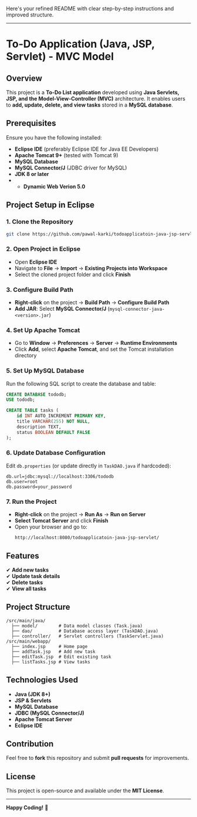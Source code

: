 Here's your refined README with clear step-by-step instructions and improved structure.  

---

# To-Do Application (Java, JSP, Servlet) - MVC Model  

## Overview  

This project is a **To-Do List application** developed using **Java Servlets, JSP, and the Model-View-Controller (MVC)** architecture. It enables users to **add, update, delete, and view tasks** stored in a **MySQL database**.  

## Prerequisites  

Ensure you have the following installed:  

- **Eclipse IDE** (preferably Eclipse IDE for Java EE Developers)  
- **Apache Tomcat 9+** (tested with Tomcat 9)  
- **MySQL Database**  
- **MySQL Connector/J** (JDBC driver for MySQL)  
- **JDK 8 or later**
- - **Dynamic Web Verion 5.0**  

## Project Setup in Eclipse  

### 1. Clone the Repository  
```sh
git clone https://github.com/pawal-karki/todoapplicatoin-java-jsp-servlet.git
```

### 2. Open Project in Eclipse  
- Open **Eclipse IDE**  
- Navigate to **File** → **Import** → **Existing Projects into Workspace**  
- Select the cloned project folder and click **Finish**  

### 3. Configure Build Path  
- **Right-click** on the project → **Build Path** → **Configure Build Path**  
- **Add JAR**: Select **MySQL Connector/J** (`mysql-connector-java-<version>.jar`)  

### 4. Set Up Apache Tomcat  
- Go to **Window** → **Preferences** → **Server** → **Runtime Environments**  
- Click **Add**, select **Apache Tomcat**, and set the Tomcat installation directory  

### 5. Set Up MySQL Database  
Run the following SQL script to create the database and table:  

```sql
CREATE DATABASE tododb;
USE tododb;

CREATE TABLE tasks (
    id INT AUTO_INCREMENT PRIMARY KEY,
    title VARCHAR(255) NOT NULL,
    description TEXT,
    status BOOLEAN DEFAULT FALSE
);
```

### 6. Update Database Configuration  
Edit `db.properties` (or update directly in `TaskDAO.java` if hardcoded):  

```properties
db.url=jdbc:mysql://localhost:3306/tododb
db.user=root
db.password=your_password
```

### 7. Run the Project  
- **Right-click** on the project → **Run As** → **Run on Server**  
- **Select Tomcat Server** and click **Finish**  
- Open your browser and go to:  
  ```
  http://localhost:8080/todoapplicatoin-java-jsp-servlet/
  ```

## Features  

✔ **Add new tasks**  
✔ **Update task details**  
✔ **Delete tasks**  
✔ **View all tasks**  

## Project Structure  

```
/src/main/java/
  ├── model/        # Data model classes (Task.java)
  ├── dao/          # Database access layer (TaskDAO.java)
  ├── controller/   # Servlet controllers (TaskServlet.java)
/src/main/webapp/
  ├── index.jsp     # Home page
  ├── addTask.jsp   # Add new task
  ├── editTask.jsp  # Edit existing task
  ├── listTasks.jsp # View tasks
```

## Technologies Used  

- **Java (JDK 8+)**  
- **JSP & Servlets**  
- **MySQL Database**  
- **JDBC (MySQL Connector/J)**  
- **Apache Tomcat Server**  
- **Eclipse IDE**  

## Contribution  

Feel free to **fork** this repository and submit **pull requests** for improvements.  

## License  

This project is open-source and available under the **MIT License**.  

---

**Happy Coding!** 🚀
